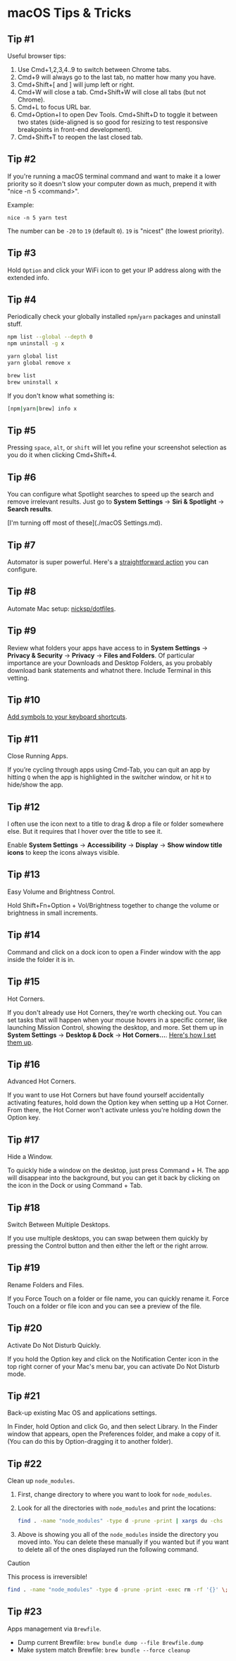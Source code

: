# macOS Tips & Tricks

## Tip #1

Useful browser tips:

1. Use Cmd+1,2,3,4..9 to switch between Chrome tabs.
1. Cmd+9 will always go to the last tab, no matter how many you have.
1. Cmd+Shift+[ and ] will jump left or right.
1. Cmd+W will close a tab. Cmd+Shift+W will close all tabs (but not Chrome).
1. Cmd+L to focus URL bar.
1. Cmd+Option+I to open Dev Tools. Cmd+Shift+D to toggle it between two states (side-aligned is so good for resizing to test responsive breakpoints in front-end development).
1. Cmd+Shift+T to reopen the last closed tab.

## Tip #2

If you're running a macOS terminal command and want to make it a lower priority so it doesn't slow your computer down as much, prepend it with "nice -n 5 \<command\>".

Example:

`nice -n 5 yarn test`

The number can be `-20` to `19` (default `0`). `19` is "nicest" (the lowest priority).

## Tip #3

Hold `Option` and click your WiFi icon to get your IP address along with the extended info.

## Tip #4

Periodically check your globally installed `npm`/`yarn` packages and uninstall stuff.

```sh
npm list --global --depth 0
npm uninstall -g x
```

```sh
yarn global list
yarn global remove x
```

```sh
brew list
brew uninstall x
```

If you don't know what something is:

```sh
[npm|yarn|brew] info x
```

## Tip #5

Pressing `space`, `alt`, or `shift` will let you refine your screenshot selection as you do it when clicking Cmd+Shift+4.

## Tip #6

You can configure what Spotlight searches to speed up the search and remove irrelevant results. Just go to **System Settings** → **Siri & Spotlight** → **Search results**.

[I'm turning off most of these](./macOS Settings.md).

## Tip #7

Automator is super powerful. Here's a [straightforward action](https://twitter.com/ralex1993/status/1409532040865849351) you can configure.

## Tip #8

Automate Mac setup: [nicksp/dotfiles](https://github.com/nicksp/dotfiles).

## Tip #9

Review what folders your apps have access to in **System Settings** → **Privacy & Security** → **Privacy** → **Files and Folders**. Of particular importance are your Downloads and Desktop Folders, as you probably download bank statements and whatnot there. Include Terminal in this vetting.

## Tip #10

[Add symbols to your keyboard shortcuts](https://twitter.com/jonmajorc/status/1491792400951300102).

## Tip #11

Close Running Apps.

If you’re cycling through apps using Cmd-Tab, you can quit an app by hitting `Q` when the app is highlighted in the switcher window, or hit `H` to hide/show the app.

## Tip #12

I often use the icon next to a title to drag & drop a file or folder somewhere else. But it requires that I hover over the title to see it.

Enable **System Settings** → **Accessibility** → **Display** → **Show window title icons** to keep the icons always visible.

## Tip #13

Easy Volume and Brightness Control.

Hold Shift+Fn+Option + Vol/Brightness together to change the volume or brightness in small increments.

## Tip #14

Command and click on a dock icon to open a Finder window with the app inside the folder it is in.

## Tip #15

Hot Corners.

If you don't already use Hot Corners, they're worth checking out. You can set tasks that will happen when your mouse hovers in a specific corner, like launching Mission Control, showing the desktop, and more. Set them up in **System Settings** → **Desktop & Dock** → **Hot Corners…**. [Here's how I set them up](./macOS%20Settings.md#desktop--dock).

## Tip #16

Advanced Hot Corners.

If you want to use Hot Corners but have found yourself accidentally activating features, hold down the Option key when setting up a Hot Corner. From there, the Hot Corner won't activate unless you're holding down the Option key.

## Tip #17

Hide a Window.

To quickly hide a window on the desktop, just press Command + H. The app will disappear into the background, but you can get it back by clicking on the icon in the Dock or using Command + Tab.

## Tip #18

Switch Between Multiple Desktops.

If you use multiple desktops, you can swap between them quickly by pressing the Control button and then either the left or the right arrow.

## Tip #19

Rename Folders and Files.

If you Force Touch on a folder or file name, you can quickly rename it. Force Touch on a folder or file icon and you can see a preview of the file.

## Tip #20

Activate Do Not Disturb Quickly.

If you hold the Option key and click on the Notification Center icon in the top right corner of your Mac's menu bar, you can activate Do Not Disturb mode.

## Tip #21

Back-up existing Mac OS and applications settings.

In Finder, hold Option and click Go, and then select Library. In the Finder window that appears, open the Preferences folder, and make a copy of it. (You can do this by Option-dragging it to another folder).

## Tip #22

Clean up `node_modules`.

1. First, change directory to where you want to look for `node_modules`.
1. Look for all the directories with `node_modules` and print the locations:

   ```sh
   find . -name "node_modules" -type d -prune -print | xargs du -chs
   ```

1. Above is showing you all of the `node_modules` inside the directory you moved into. You can delete these manually if you wanted but if you want to delete all of the ones displayed run the following command.

> [!CAUTION]
> This process is irreversible!

  ```sh
  find . -name "node_modules" -type d -prune -print -exec rm -rf '{}' \;
  ```

## Tip #23

Apps management via `Brewfile`.

- Dump current Brewfile: `brew bundle dump --file Brewfile.dump`
- Make system match Brewfile: `brew bundle --force cleanup`
